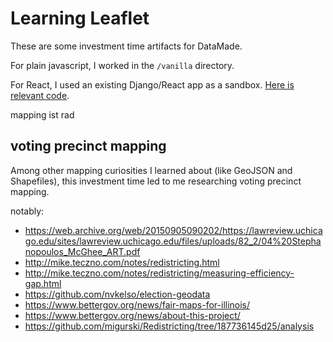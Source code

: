 # Learning Leaflet
These are some investment time artifacts for DataMade. 

For plain javascript, I worked in the `/vanilla` directory.

For React, I used an existing Django/React app as a sandbox. [Here is relevant code](https://github.com/data-mississippi/data-ms-app/blob/8afe7211d3275bda6ffadc9c847a521df715c2f0/frontend/src/App.js#L36).

mapping ist rad

## voting precinct mapping
Among other mapping curiosities I learned about (like GeoJSON and Shapefiles), this investment time led to me researching voting precinct mapping.  

notably:
- https://web.archive.org/web/20150905090202/https://lawreview.uchicago.edu/sites/lawreview.uchicago.edu/files/uploads/82_2/04%20Stephanopoulos_McGhee_ART.pdf
- http://mike.teczno.com/notes/redistricting.html
- http://mike.teczno.com/notes/redistricting/measuring-efficiency-gap.html
- https://github.com/nvkelso/election-geodata
- https://www.bettergov.org/news/fair-maps-for-illinois/
- https://www.bettergov.org/news/about-this-project/
- https://github.com/migurski/Redistricting/tree/187736145d25/analysis
